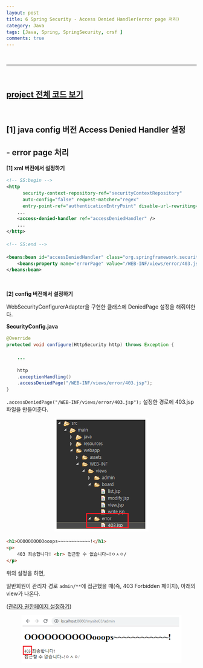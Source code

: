 ```yaml
---
layout: post
title: 6 Spring Security - Access Denied Handler(error page 처리)
category: Java
tags: [Java, Spring, SpringSecurity, crsf ]
comments: true
---
```

<br>

---

<br>

## [project 전체 코드 보기](https://github.com/jungeunlee95/mysite-multi-project/tree/master/mysite03)

<br>

## [1] java config 버전 Access Denied Handler 설정

## - error page 처리

**[1] xml 버전에서 설정하기**

```xml
<!-- SS:begin -->	
<http 
      security-context-repository-ref="securityContextRepository" 
      auto-config="false" request-matcher="regex" 
      entry-point-ref="authenticationEntryPoint" disable-url-rewriting="true">
	...
    <access-denied-handler ref="accessDeniedHandler" />		
  	...
</http>

<!-- SS:end -->

<beans:bean id="accessDeniedHandler" class="org.springframework.security.web.access.AccessDeniedHandlerImpl">
    <beans:property name="errorPage" value="/WEB-INF/views/error/403.jsp" />
</beans:bean>
```

<br>

**[2] config 버전에서 설정하기**

WebSecurityConfigurerAdapter을 구현한 클래스에  DeniedPage 설정을 해줘야한다.

**SecurityConfig.java**

```java
@Override 
protected void configure(HttpSecurity http) throws Exception {
    
    ...
        
    http
    .exceptionHandling()
    .accessDeniedPage("/WEB-INF/views/error/403.jsp");
}
```

`.accessDeniedPage("/WEB-INF/views/error/403.jsp");` 설정한 경로에 403.jsp 파일을 만들어준다.

<center>
<figure>
<img src="/assets/post-img/java/1563439628789.png" alt="views">
<figcaption></figcaption>
</figure>
</center>

```html
<h1>OOOOOOOOOOooops~~~~~~~~~~~~!</h1>
<p>
    403 죄송합니다! <br> 접근할 수 없습니다~!ㅇㅅㅇ/
</p>
```

위의 설정을 하면, 

일반회원이 관리자 경로 `admin/**`에 접근했을 때(즉, 403 Forbidden 페이지), 아래의 view가 나온다.

([관리자 권한페이지 설정하기](https://jungeunlee95.github.io/java/2019/07/18/3-SpringSecurity-Authorization(%EA%B6%8C%ED%95%9C)-%EC%84%A4%EC%A0%95(ROLE),-TagLib-authorize-%EC%B6%94%EA%B0%80/))

<center>
<figure>
<img src="/assets/post-img/java/1563439690148.png" alt="views">
<figcaption></figcaption>
</figure>
</center>



<br>

<br>

<br>



